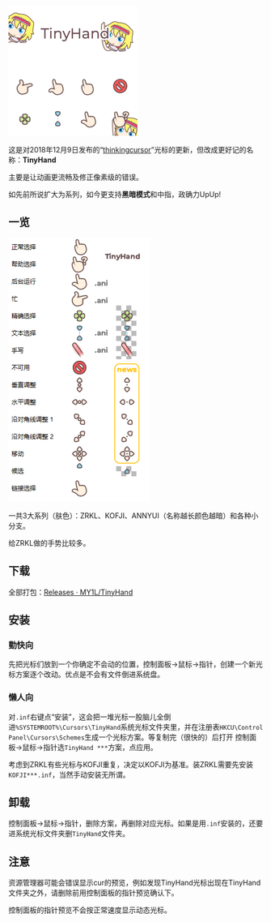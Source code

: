 ![GIF](/_img/TinyHand.gif)

这是对2018年12月9日发布的“[thinkingcursor](https://github.com/MY1L/thinkingcursor)”光标的更新，但改成更好记的名称：**TinyHand**

主要是让动画更流畅及修正像素级的错误。

如先前所说扩大为系列，如今更支持**黑暗模式**和中指，政确力UpUp!

## 一览
![Screenshot](/_img/Screenshot.png)

一共3大系列（肤色）：ZRKL、KOFJI、ANNYUI（名称越长颜色越暗）和各种小分支。

给ZRKL做的手势比较多。

## 下载
全部打包：[Releases · MY1L/TinyHand](https://github.com/MY1L/TinyHand/releases)

## 安装

### 勤快向
先把光标们放到一个你确定不会动的位置，控制面板→鼠标→指针，创建一个新光标方案逐个改动。优点是不会有文件倒进系统盘。
### 懒人向
对`.inf`右键点“安装”，这会把一堆光标一股脑儿全倒进`%SYSTEMROOT%\Cursors\TinyHand`系统光标文件夹里，并在注册表`HKCU\Control Panel\Cursors\Schemes`生成一个光标方案。等复制完（很快的）后打开 控制面板→鼠标→指针选`TinyHand ***`方案，点应用。

考虑到ZRKL有些光标与KOFJI重复，决定以KOFJI为基准。装ZRKL需要先安装`KOFJI***.inf`，当然手动安装无所谓。

## 卸载
控制面板→鼠标→指针，删除方案，再删除对应光标。如果是用`.inf`安装的，还要进系统光标文件夹删`TinyHand`文件夹。

## 注意
资源管理器可能会错误显示cur的预览，例如发现TinyHand光标出现在TinyHand文件夹之外，请删除前用控制面板的指针预览确认下。

控制面板的指针预览不会按正常速度显示动态光标。